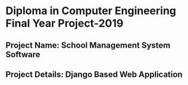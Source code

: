 # Diploma in Computer Engineering Final Year Project-2019
## Project Name: School Management System Software
## Project Details: Django Based Web Application
